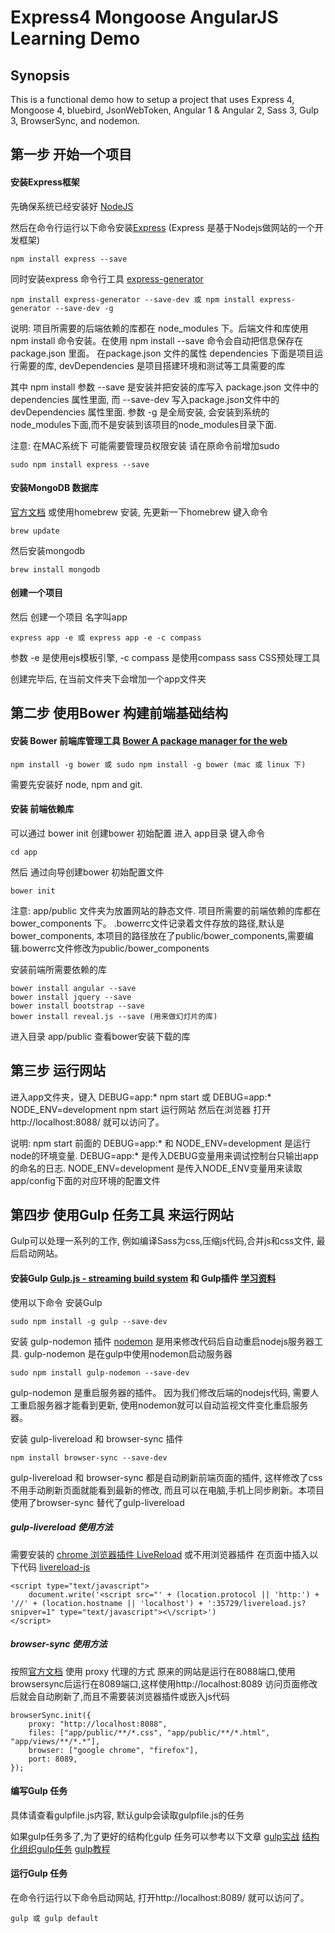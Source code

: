# Express4 Mongoose AngularJS Learning Demo

## Synopsis

This is a functional demo how to setup a project that uses Express 4, Mongoose 4, bluebird, JsonWebToken, Angular 1 & Angular 2, Sass 3, Gulp 3, BrowserSync, and nodemon.


## 第一步 开始一个项目

#### 安装Express框架
先确保系统已经安装好 [NodeJS](https://nodejs.org/)

然后在命令行运行以下命令安装[Express](http://expressjs.com/) (Express 是基于Nodejs做网站的一个开发框架)

    npm install express --save

同时安装express 命令行工具 [express-generator](http://expressjs.com/starter/generator.html)

    npm install express-generator --save-dev 或 npm install express-generator --save-dev -g


说明: 项目所需要的后端依赖的库都在 node_modules 下。后端文件和库使用npm install 命令安装。在使用 npm install --save 命令会自动把信息保存在 package.json 里面。 在package.json 文件的属性 dependencies 下面是项目运行需要的库, devDependencies 是项目搭建环境和测试等工具需要的库

其中 npm install 参数 --save 是安装并把安装的库写入 package.json 文件中的 dependencies 属性里面, 而 --save-dev 写入package.json文件中的 devDependencies 属性里面. 参数 -g 是全局安装, 会安装到系统的node_modules下面,而不是安装到该项目的node_modules目录下面.


注意: 在MAC系统下 可能需要管理员权限安装 请在原命令前增加sudo

    sudo npm install express --save


#### 安装MongoDB 数据库
[官方文档](https://docs.mongodb.org/v3.0/tutorial/install-mongodb-on-os-x/)
或使用homebrew 安装,  先更新一下homebrew 键入命令

    brew update

然后安装mongodb

    brew install mongodb



#### 创建一个项目

然后 创建一个项目 名字叫app

    express app -e 或 express app -e -c compass

参数 -e 是使用ejs模板引擎, -c compass 是使用compass sass CSS预处理工具

创建完毕后, 在当前文件夹下会增加一个app文件夹




## 第二步 使用Bower 构建前端基础结构


#### 安装 Bower 前端库管理工具 [Bower A package manager for the web](http://bower.io/)

    npm install -g bower 或 sudo npm install -g bower (mac 或 linux 下)

需要先安装好 node, npm and git.    

#### 安装 前端依赖库

可以通过 bower init 创建bower 初始配置  进入 app目录 键入命令

    cd app

然后 通过向导创建bower 初始配置文件

    bower init

注意: app/public 文件夹为放置网站的静态文件. 项目所需要的前端依赖的库都在 bower_components 下。 .bowerrc文件记录着文件存放的路径,默认是bower_components, 本项目的路径放在了public/bower_components,需要编辑.bowerrc文件修改为public/bower_components


安装前端所需要依赖的库

    bower install angular --save
    bower install jquery --save
    bower install bootstrap --save
    bower install reveal.js --save (用来做幻灯片的库)


 进入目录 app/public 查看bower安装下载的库




## 第三步 运行网站

进入app文件夹，键入 DEBUG=app:* npm start 或 DEBUG=app:* NODE_ENV=development npm start 运行网站  然后在浏览器 打开http://localhost:8088/ 就可以访问了。

说明: npm start 前面的 DEBUG=app:* 和 NODE_ENV=development 是运行node的环境变量. DEBUG=app:* 是传入DEBUG变量用来调试控制台只输出app的命名的日志.  NODE_ENV=development 是传入NODE_ENV变量用来读取app/config下面的对应环境的配置文件




## 第四步 使用Gulp 任务工具 来运行网站

Gulp可以处理一系列的工作, 例如编译Sass为css,压缩js代码,合并js和css文件, 最后启动网站。



#### 安装Gulp [Gulp.js - streaming build system](http://gulpjs.com/) 和 Gulp插件 [学习资料](http://i5ting.github.io/stuq-gulp/)

使用以下命令 安装Gulp

    sudo npm install -g gulp --save-dev

安装 gulp-nodemon 插件  [nodemon](http://nodemon.io/) 是用来修改代码后自动重启nodejs服务器工具. gulp-nodemon 是在gulp中使用nodemon启动服务器

    sudo npm install gulp-nodemon --save-dev

gulp-nodemon 是重启服务器的插件。 因为我们修改后端的nodejs代码, 需要人工重启服务器才能看到更新, 使用nodemon就可以自动监视文件变化重启服务器。

安装 gulp-livereload 和 browser-sync 插件

    npm install browser-sync --save-dev

gulp-livereload 和 browser-sync 都是自动刷新前端页面的插件, 这样修改了css不用手动刷新页面就能看到最新的修改, 而且可以在电脑,手机上同步刷新。本项目使用了browser-sync 替代了gulp-livereload



##### gulp-livereload 使用方法

需要安装的 [chrome 浏览器插件 LiveReload](https://chrome.google.com/webstore/detail/livereload/jnihajbhpnppcggbcgedagnkighmdlei)
或不用浏览器插件 在页面中插入以下代码 [livereload-js](https://github.com/livereload/livereload-js)

    <script type="text/javascript">
        document.write('<script src="' + (location.protocol || 'http:') + '//' + (location.hostname || 'localhost') + ':35729/livereload.js?snipver=1" type="text/javascript"><\/script>')
    </script>



##### browser-sync 使用方法

按照[官方文档](https://www.browsersync.io/docs/gulp/) 使用 proxy 代理的方式 原来的网站是运行在8088端口,使用browsersync后运行在8089端口,这样使用http://localhost:8089 访问页面修改后就会自动刷新了,而且不需要装浏览器插件或嵌入js代码

    browserSync.init({
        proxy: "http://localhost:8088",
        files: ["app/public/**/*.css", "app/public/**/*.html", "app/views/**/*.*"],
        browser: ["google chrome", "firefox"],
        port: 8089,
    });



#### 编写Gulp 任务

具体请查看gulpfile.js内容, 默认gulp会读取gulpfile.js的任务

如果gulp任务多了,为了更好的结构化gulp 任务可以参考以下文章
[gulp实战](http://i5ting.github.io/stuq-gulp/)
[结构化组织gulp任务](https://blog.simpleblend.net/gulp-organization-structure/)
[gulp教程](https://github.com/streakq/js-tools-best-practice/blob/master/doc/Gulp.md)


#### 运行Gulp 任务

在命令行运行以下命令启动网站, 打开http://localhost:8089/ 就可以访问了。

    gulp 或 gulp default








[Homebrew]: https://brew.sh
[nodejs]: https://nodejs.org
[mongodb]: https://www.mongodb.org
[redis]: http://redis.io
[nginx]: http://nginx.org
[GitBook]: https://gitbook.com
[lunchy]: https://github.com/eddiezane/lunchy
[paw]: https://luckymarmot.com/paw
